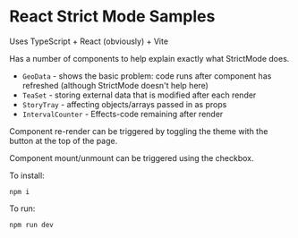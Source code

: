 # React Strict Mode Samples

Uses TypeScript + React (obviously) + Vite

Has a number of components to help explain exactly what StrictMode does.

* `GeoData` - shows the basic problem: code runs after component has refreshed (although StrictMode doesn't help here)
* `TeaSet` - storing external data that is modified after each render
* `StoryTray` - affecting objects/arrays passed in as props
* `IntervalCounter` - Effects-code remaining after render

Component re-render can be triggered by toggling the theme with the button at the top of the page.

Component mount/unmount can be triggered using the checkbox.

To install:

`npm i`

To run:

`npm run dev`
